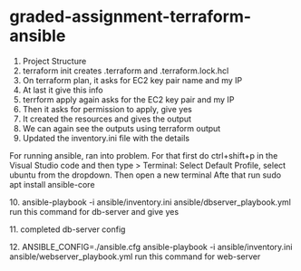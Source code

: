 # graded-assignment-terraform-ansible

1. Project Structure
2. terraform init creates .terraform and .terraform.lock.hcl
3. On terraform plan, it asks for EC2 key pair name and my IP
4. At last it give this info
5. terrform apply again asks for the EC2 key pair and my IP
6. Then it asks for permission to apply, give yes
7. It created the resources and gives the output
8. We can again see the outputs using terraform output
9. Updated the inventory.ini file with the details

For running ansible, ran into problem. For that first do ctrl+shift+p in the Visual Studio code and then type > Terminal: Select Default Profile, select ubuntu from the dropdown. Then open a new terminal
Afte that run sudo apt install ansible-core

10\. ansible-playbook -i ansible/inventory.ini ansible/dbserver\_playbook.yml run this command for db-server and give yes

11\. completed db-server config

12\. ANSIBLE\_CONFIG=./ansible.cfg ansible-playbook -i ansible/inventory.ini ansible/webserver\_playbook.yml run this command for web-server

